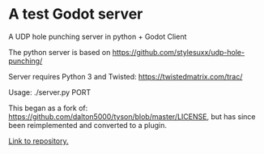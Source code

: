 <h1>A test Godot server</h1>
A UDP hole punching server in python + Godot Client

The python server is based on https://github.com/stylesuxx/udp-hole-punching/

Server requires Python 3 and Twisted: https://twistedmatrix.com/trac/

Usage: ./server.py PORT

This began as a fork of: https://github.com/dalton5000/tyson/blob/master/LICENSE, but has since been reimplemented and converted to a plugin.

[Link to repository.](https://github.com/SLGamesCregg/HolePuncher)
